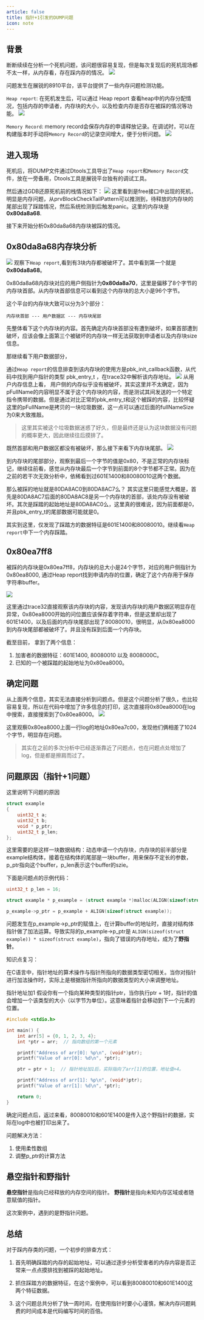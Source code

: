 ```yaml
---
article: false
title: 指针+1引发的DUMP问题
icon: note
---
```


## 背景

断断续续在分析一个死机问题，该问题很容易复现，但是每次复现后的死机现场都不太一样，从内存看，存在踩内存的情况。
![](https://raw.githubusercontent.com/tueo/cloudimg/main/img/20240613151517.png)

问题发生在展锐的8910平台，该平台提供了一些内存问题检测功能。

`Heap report`: 在死机发生后，可以通过 Heap report 查看heap中的内存分配情况，包括内存的申请者，内存块的大小，以及检查内存是否存在被踩的情况等功能。
![](https://raw.githubusercontent.com/tueo/cloudimg/main/img/20240613150930.png)

`Memory Record`: memory record会保存内存的申请释放记录。在调试时，可以在构建版本时手动将`Memory Record`的记录空间增大，便于分析问题。
![](https://raw.githubusercontent.com/tueo/cloudimg/main/img/20240613151157.png)

## 进入现场

死机后，将DUMP文件通过Dtools工具导出了`Heap report`和`Memory Record`文件，放在一旁备用，Dtools工具是展锐平台独有的调试工具。

然后通过GDB还原死机前的栈情况如下：
![](https://raw.githubusercontent.com/tueo/cloudimg/main/img/20240613151923.png)
这里看到是free接口中出现的死机，明显是内存问题，从prvBlockCheckTailPattern可以推测到，待释放的内存块的尾部出现了踩踏情况，然后系统检测到后触发panic。这里的内存块是**0x80da8a68**.

接下来开始分析0x80da8a68内存块被踩的情况。

## 0x80da8a68内存块分析

![](https://raw.githubusercontent.com/tueo/cloudimg/main/img/20240613153007.png)
观察下`Heap report`,看到有3块内存都被破坏了。其中看到第一个就是**0x80da8a68**。

0x80da8a68内存块对应的用户侧指针为**0x80da8a70**，这里是偏移了8个字节的内存块首部。从内存块首部信息可以看到这个内存块的总大小是96个字节。

这个平台的内存块大致可以分为3个部分：

```
内存块首部 --- 用户数据区 --- 内存块尾部
```

先整体看下这个内存块的内容。首先确定内存块首部没有遭到破坏，如果首部遭到破坏，应该会像上面第三个被破坏的内存块一样无法获取到申请者以及内存块size信息。

那继续看下用户数据部分，

通过`Heap report`的信息排查到该内存块的使用方是pbk_init_callback函数，从代码中找到用户指针的类型 pbk_entry_t ，在trace32中解析该内存地址。
![](https://raw.githubusercontent.com/tueo/cloudimg/main/img/20240613154847.png)
从用户内存信息上看， 用户侧的内存似乎没有被破坏，其实这里并不太确定，因为pFullName的内容明显不属于这个内存块的内容，而是测试其间发送的一个特定指令携带的数据。但是通过对比正常的pbk_entry_t和这个被踩的内容，比较怀疑这里的pFullName是拷贝的一块垃圾数据，这一点可以通过后面的fullNameSize为0来大致推敲。

> 这里其实被这个垃圾数据迷惑了好久，但是最终还是认为这块数据没有问题的概率更大，因此继续往后摸排了。

既然首部和用户数据区都没有被破坏，那么接下来看下内存块尾部。
![](https://raw.githubusercontent.com/tueo/cloudimg/main/img/20240613155624.png)

到内存块的尾部部分，观察到最后一个字节的值是0x80，不是正常的内存块标记，继续往前看，感觉从内存块最后一个字节到前面的8个字节都不正常。因为在之前的若干次无效分析中，依稀看到过601E1400和80080010这两个数据。

那么被踩的地址就是80DA8AC0到80DA8AC7么？
其实这里只能感觉大概是，首先是80DA8AC7后面的80DA8AC8是另一个内存块的首部，该处内存没有被破坏。其次是踩踏的起始地址是80DA8AC0么，这里真的很难说，因为前面都是0，并且pbk_entry_t的尾部数据可能就是0。

其实到这里，仅发现了踩踏方的数据特征是601E1400和80080010。继续看`Heap report`中下一个内存踩踏。

## 0x80ea7ff8

被踩的内存块是0x80ea7ff8，内存块的总大小是24个字节，对应的用户侧指针为0x80ea8000, 通过Heap report找到申请内存的位置，确定了这个内存用于保存字符串buffer。

![](https://raw.githubusercontent.com/tueo/cloudimg/main/img/20240613161616.png)

这里通过trace32直接观察该内存块的内容，发现该内存块的用户数据区明显存在异常，0x80ea8000开始的问位置应该保存着字符串，但是这里却出现了601E1400，以及后面的内存块尾部出现了80080010，很明显，从0x80ea8000到内存块尾部都被破坏了。并且没有踩到后面一个内存块。

截至目前， 拿到了两个信息：

1. 加害者的数据特征：601E1400, 80080010 以及 8008000C。
2. 已知的一个被踩踏的起始地址为0x80ea8000。

## 确定问题

从上面两个信息，其实无法直接分析到问题点。但是这个问题分析了很久，也比较容易复现，所以在代码中增加了许多信息的打印，这次直接将0x80ea8000在log中搜索，直接搜索到了0x80ea8000。
![](https://raw.githubusercontent.com/tueo/cloudimg/main/img/20240613163211.png)

这里观察0x80ea8000上面一行log的地址0x80ea7c00，发现他们俩相差了1024个字节，明显存在问题。

> 其实在之前的多次分析中已经逐渐靠近了问题点，也在问题点处增加了log，但是都是擦肩而过了。

## 问题原因（指针+1问题）

这里说明下问题的原因

```c
struct example
{
    uint32_t a;
    uint32_t b;
    void * p_ptr;
    uint32_t p_len;
};

```
这里需要的是这样一块数据结构：动态申请一个内存块，内存块的前半部分是example结构体，接着在结构体的尾部是一块buffer，用来保存不定长的参数，p_ptr指向这个buffer，p_len表示这个buffer的szie。

下面是问题点的示例代码：

```c
uint32_t p_len = 16;

struct example * p_example = (struct example *)malloc(ALIGN(sizeof(struct example)) + p_len);

p_example->p_ptr = p_example + ALIGN(sizeof(struct example));

```

问题发生在p_example->p_ptr的赋值上，在计算buffer的地址时，直接对结构体指针做了加法运算。导致实际的p_example->p_ptr是 `ALIGN(sizeof(struct example)) * sizeof(struct example)`，指向了错误的内存地址，成为了**野指针**。

知识点复习：

在C语言中，指针地址的算术操作与指针所指向的数据类型密切相关。当你对指针进行加法操作时，实际上是根据指针所指向的数据类型的大小来调整地址。

指针地址加1
假设你有一个指向某种类型的指针ptr，当你执行ptr + 1时，指针的值会增加一个该类型的大小（以字节为单位）。这意味着指针会移动到下一个元素的位置。

```c
#include <stdio.h>

int main() {
    int arr[5] = {0, 1, 2, 3, 4};
    int *ptr = arr;  // 指向数组的第一个元素

    printf("Address of arr[0]: %p\n", (void*)ptr);
    printf("Value of arr[0]: %d\n", *ptr);

    ptr = ptr + 1;  // 指针地址加1后，实际指向了arr[1]的位置，地址值+4。

    printf("Address of arr[1]: %p\n", (void*)ptr);
    printf("Value of arr[1]: %d\n", *ptr);

    return 0;
}
```

确定问题点后，返过来看，80080010和601E1400是传入这个野指针的数据，实际在log中也被打印出来了。

问题解决方法：

1. 使用柔性数组
2. 调整p_ptr的计算方法

## 悬空指针和野指针

**悬空指针**是指向已经释放的内存空间的指针。
**野指针**是指向未知内存区域或者随意赋值的指针。

这次案例中，遇到的是野指针问题。

## 总结

对于踩内存类的问题，一个初步的排查方式：

1. 首先明确踩踏的内存的起始地址，可以通过逐步分析受害者的内存内容是否正常来一点点摸排找到被踩的起始地址。

2. 抓住踩踏方的数据特征，在这个案例中，可以看到80080010和601E1400这两个特征数据。

3. 这个问题总共分析了快一周时间，在使用指针时要小心谨慎，解决内存问题耗费的时间成本是代码编写时间的百倍。
